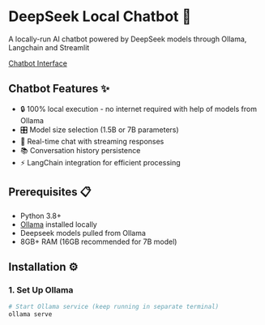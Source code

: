 # DeepSeek Local Chatbot 🤖

A locally-run AI chatbot powered by DeepSeek models through Ollama, Langchain and Streamlit

[Chatbot Interface](Generative-AI\deepseek_local_chatbot\snap.PNG)

## Chatbot Features ✨
- 🔒 100% local execution - no internet required with help of models from Ollama
- 🎛️ Model size selection (1.5B or 7B parameters)
- 💬 Real-time chat with streaming responses
- 📚 Conversation history persistence
- ⚡ LangChain integration for efficient processing

## Prerequisites 📋
- Python 3.8+
- [Ollama](https://ollama.ai/) installed locally
- Deepseek models pulled from Ollama
- 8GB+ RAM (16GB recommended for 7B model)

## Installation ⚙️

### 1. Set Up Ollama
```bash
# Start Ollama service (keep running in separate terminal)
ollama serve
